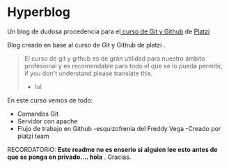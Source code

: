 # Hyperblog 

Un blog de dudosa procedencia para el[ curso de Git y Github](https://platzi.com/cursos/git-github/ " curso de Git y Github") de [Platzi](https://platzi.com/ "Platzi")

Blog creado en base al curso de Git y Github de platzi .
>El curso de git y github es de gran utilidad para nuestro ámbito profesional y es 
recomendable para todo el que se lo pueda permitir, if you don't understand please translate this.
>- lol

En este curso vemos de todo:
- Comandos Git
-  Servidor con apache 
- Flujo de trabajo en Github
-esquizofrenia del Freddy Vega 
-Creado por platzi team 


RECORDATORIO: **Este readme no es enserio si alguien lee esto antes de que se ponga en privado.... hola** .
Gracias.

